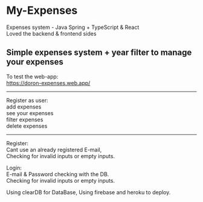 # My-Expenses
Expenses system - Java Spring + TypeScript & React <br/>
Loved the backend & frontend sides

Simple expenses system + year filter to manage your expenses
------------------

To test the web-app: <br/>
https://doron-expenses.web.app/

--------

Register as user: <br/>
add expenses<br/>
see your expenses<br/>
filter expenses<br/>
delete expenses<br/>

--------

Register:<br/>
Cant use an already registered E-mail,<br/>
Checking for invalid inputs or empty inputs.<br/>

Login:<br/>
E-mail & Password checking with the DB.<br/>
Checking for invalid inputs or empty inputs.<br/>

Using clearDB for DataBase,
Using firebase and heroku to deploy.
